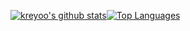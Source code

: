 [![kreyoo's github stats](https://github-readme-stats.vercel.app/api?username=kreyoo&theme=cobalt)](https://github.com/anuraghazra/github-readme-stats)[![Top Languages](https://github-readme-stats.vercel.app/api/top-langs/?username=kreyo&theme=cobalt)](https://github.com/anuraghazra/github-readme-stats)